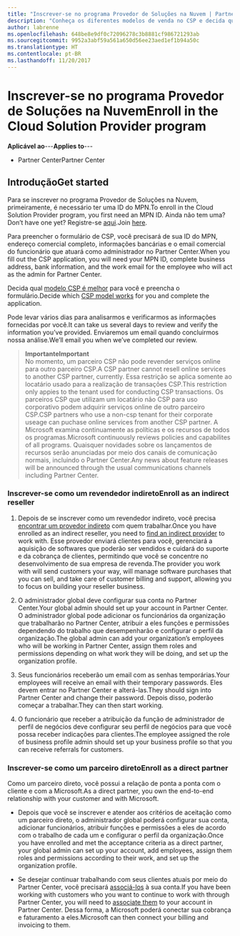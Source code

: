 ```yaml
---
title: "Inscrever-se no programa Provedor de Soluções na Nuvem | Partner Center"
description: "Conheça os diferentes modelos de venda no CSP e decida qual deles funciona melhor para sua empresa"
author: labrenne
ms.openlocfilehash: 648be8e9df0c72096278c3b8881cf986721293ab
ms.sourcegitcommit: 9952a3abf59a561a650d56ee23aed1ef1b94a50c
ms.translationtype: HT
ms.contentlocale: pt-BR
ms.lasthandoff: 11/20/2017
---
```

# <a name="enroll-in-the-cloud-solution-provider-program"></a><span data-ttu-id="bb70c-103">Inscrever-se no programa Provedor de Soluções na Nuvem</span><span class="sxs-lookup"><span data-stu-id="bb70c-103">Enroll in the Cloud Solution Provider program</span></span>

<span data-ttu-id="bb70c-104">**Aplicável ao**---</span><span class="sxs-lookup"><span data-stu-id="bb70c-104">**Applies to**---</span></span>

-  <span data-ttu-id="bb70c-105">Partner Center</span><span class="sxs-lookup"><span data-stu-id="bb70c-105">Partner Center</span></span>


## <a name="get-started"></a><span data-ttu-id="bb70c-106">Introdução</span><span class="sxs-lookup"><span data-stu-id="bb70c-106">Get started</span></span>

<span data-ttu-id="bb70c-107">Para se inscrever no programa Provedor de Soluções na Nuvem, primeiramente, é necessário ter uma ID do MPN.</span><span class="sxs-lookup"><span data-stu-id="bb70c-107">To enroll in the Cloud Solution Provider program, you first need an MPN ID.</span></span> <span data-ttu-id="bb70c-108">Ainda não tem uma?</span><span class="sxs-lookup"><span data-stu-id="bb70c-108">Don’t have one yet?</span></span> <span data-ttu-id="bb70c-109">Registre-se [aqui](https://epe.mspartner.microsoft.com/EPE/portal/en-US?partnerid=).</span><span class="sxs-lookup"><span data-stu-id="bb70c-109">Join [here](https://epe.mspartner.microsoft.com/EPE/portal/en-US?partnerid=).</span></span>

<span data-ttu-id="bb70c-110">Para preencher o formulário de CSP, você precisará de sua ID do MPN, endereço comercial completo, informações bancárias e o email comercial do funcionário que atuará como administrador no Partner Center.</span><span class="sxs-lookup"><span data-stu-id="bb70c-110">When you fill out the CSP application, you will need your MPN ID, complete business address, bank information, and the work email for the employee who will act as the admin for Partner Center.</span></span>

<span data-ttu-id="bb70c-111">Decida qual [modelo CSP é melhor](http://partner-l1.microsoft.com/cloud-solution-provider-direct-or-indirect.html?ocid=cx-pcprograms-cspprogram-tellusmorebusiness) para você e preencha o formulário.</span><span class="sxs-lookup"><span data-stu-id="bb70c-111">Decide which [CSP model works](http://partner-l1.microsoft.com/cloud-solution-provider-direct-or-indirect.html?ocid=cx-pcprograms-cspprogram-tellusmorebusiness) for you and complete the application.</span></span> 

<span data-ttu-id="bb70c-112">Pode levar vários dias para analisarmos e verificarmos as informações fornecidas por você.</span><span class="sxs-lookup"><span data-stu-id="bb70c-112">It can take us several days to review and verify the information you’ve provided.</span></span> <span data-ttu-id="bb70c-113">Enviaremos um email quando concluirmos nossa análise.</span><span class="sxs-lookup"><span data-stu-id="bb70c-113">We’ll email you when we’ve completed our review.</span></span>

>**<span data-ttu-id="bb70c-114">Importante</span><span class="sxs-lookup"><span data-stu-id="bb70c-114">Important</span></span>**<br> <span data-ttu-id="bb70c-115">No momento, um parceiro CSP não pode revender serviços online para outro parceiro CSP.</span><span class="sxs-lookup"><span data-stu-id="bb70c-115">A CSP partner cannot resell online services to another CSP partner, currently.</span></span> <span data-ttu-id="bb70c-116">Essa restrição se aplica somente ao locatário usado para a realização de transações CSP.</span><span class="sxs-lookup"><span data-stu-id="bb70c-116">This restriction only appies to the tenant used for conducting CSP transactions.</span></span> <span data-ttu-id="bb70c-117">Os parceiros CSP que utilizam um locatário não CSP para uso corporativo podem adquirir serviços online de outro parceiro CSP.</span><span class="sxs-lookup"><span data-stu-id="bb70c-117">CSP partners who use a non-csp tenant for their corporate useage can puchase online services from another CSP partner.</span></span> <span data-ttu-id="bb70c-118">A Microsoft examina continuamente as políticas e os recursos de todos os programas.</span><span class="sxs-lookup"><span data-stu-id="bb70c-118">Microsoft continuously reviews policies and capabilites of all programs.</span></span> <span data-ttu-id="bb70c-119">Quaisquer novidades sobre os lançamentos de recursos serão anunciadas por meio dos canais de comunicação normais, incluindo o Partner Center.</span><span class="sxs-lookup"><span data-stu-id="bb70c-119">Any news about feature releases will be announced through the usual communications channels including Partner Center.</span></span>

### <a name="enroll-as-an-indirect-reseller"></a><span data-ttu-id="bb70c-120">Inscrever-se como um revendedor indireto</span><span class="sxs-lookup"><span data-stu-id="bb70c-120">Enroll as an indirect reseller</span></span>

1. <span data-ttu-id="bb70c-121">Depois de se inscrever como um revendedor indireto, você precisa [encontrar um provedor indireto](https://partnercenter.microsoft.com/partner/find-a-provider) com quem trabalhar.</span><span class="sxs-lookup"><span data-stu-id="bb70c-121">Once you have enrolled as an indirect reseller, you need to [find an indirect provider](https://partnercenter.microsoft.com/partner/find-a-provider) to work with.</span></span> <span data-ttu-id="bb70c-122">Esse provedor enviará clientes para você, gerenciará a aquisição de softwares que poderão ser vendidos e cuidará do suporte e da cobrança de clientes, permitindo que você se concentre no desenvolvimento de sua empresa de revenda.</span><span class="sxs-lookup"><span data-stu-id="bb70c-122">The provider you work with will send customers your way, will manage software purchases that you can sell, and take care of customer billing and support, allowing you to focus on building your reseller business.</span></span>

2. <span data-ttu-id="bb70c-123">O administrador global deve configurar sua conta no Partner Center.</span><span class="sxs-lookup"><span data-stu-id="bb70c-123">Your global admin should set up your account in Partner Center.</span></span> <span data-ttu-id="bb70c-124">O administrador global pode adicionar os funcionários da organização que trabalharão no Partner Center, atribuir a eles funções e permissões dependendo do trabalho que desempenharão e configurar o perfil da organização.</span><span class="sxs-lookup"><span data-stu-id="bb70c-124">The global admin can add your organization’s employees who will be working in Partner Center, assign them roles and permissions depending on what work they will be doing, and set up the organization profile.</span></span>

3. <span data-ttu-id="bb70c-125">Seus funcionários receberão um email com as senhas temporárias.</span><span class="sxs-lookup"><span data-stu-id="bb70c-125">Your employees will receive an email with their temporary passwords.</span></span> <span data-ttu-id="bb70c-126">Eles devem entrar no Partner Center e alterá-las.</span><span class="sxs-lookup"><span data-stu-id="bb70c-126">They should sign into Partner Center and change their password.</span></span> <span data-ttu-id="bb70c-127">Depois disso, poderão começar a trabalhar.</span><span class="sxs-lookup"><span data-stu-id="bb70c-127">They can then start working.</span></span>

4. <span data-ttu-id="bb70c-128">O funcionário que receber a atribuição da função de administrador de perfil de negócios deve configurar seu perfil de negócios para que você possa receber indicações para clientes.</span><span class="sxs-lookup"><span data-stu-id="bb70c-128">The employee assigned the role of business profile admin should set up your business profile so that you can receive referrals for customers.</span></span>

### <a name="enroll-as-a-direct-partner"></a><span data-ttu-id="bb70c-129">Inscrever-se como um parceiro direto</span><span class="sxs-lookup"><span data-stu-id="bb70c-129">Enroll as a direct partner</span></span>

<span data-ttu-id="bb70c-130">Como um parceiro direto, você possui a relação de ponta a ponta com o cliente e com a Microsoft.</span><span class="sxs-lookup"><span data-stu-id="bb70c-130">As a direct partner, you own the end-to-end relationship with your customer and with Microsoft.</span></span>

- <span data-ttu-id="bb70c-131">Depois que você se inscrever e atender aos critérios de aceitação como um parceiro direto, o administrador global poderá configurar sua conta, adicionar funcionários, atribuir funções e permissões a eles de acordo com o trabalho de cada um e configurar o perfil da organização.</span><span class="sxs-lookup"><span data-stu-id="bb70c-131">Once you have enrolled and met the acceptance criteria as a direct partner, your global admin can set up your account, add employees, assign them roles and permissions according to their work, and set up the organization profile.</span></span> 

- <span data-ttu-id="bb70c-132">Se desejar continuar trabalhando com seus clientes atuais por meio do Partner Center, você precisará [associá-los](request-a-relationship-with-a-customer.md) à sua conta.</span><span class="sxs-lookup"><span data-stu-id="bb70c-132">If you have been working with customers who you want to continue to work with through Partner Center, you will need to [associate them](request-a-relationship-with-a-customer.md) to your account in Partner Center.</span></span>  <span data-ttu-id="bb70c-133">Dessa forma, a Microsoft poderá conectar sua cobrança e faturamento a eles.</span><span class="sxs-lookup"><span data-stu-id="bb70c-133">Microsoft can then connect your billing and invoicing to them.</span></span> 






